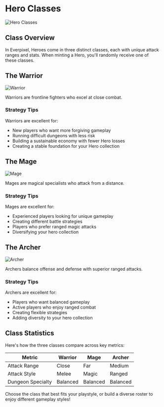 # Hero Classes

![Hero Classes](https://placeholder.com/wp-content/uploads/2018/10/placeholder.png)

## Class Overview

In Everpixel, Heroes come in three distinct classes, each with unique attack ranges and stats. When minting a Hero, you'll randomly receive one of these classes.

## The Warrior

![Warrior](https://placeholder.com/wp-content/uploads/2018/10/placeholder.png)

Warriors are frontline fighters who excel at close combat.

### Strategy Tips

Warriors are excellent for:
- New players who want more forgiving gameplay
- Running difficult dungeons with less risk
- Building a sustainable economy with fewer Hero losses
- Creating a stable foundation for your Hero collection

## The Mage

![Mage](https://placeholder.com/wp-content/uploads/2018/10/placeholder.png)

Mages are magical specialists who attack from a distance.

### Strategy Tips

Mages are excellent for:
- Experienced players looking for unique gameplay
- Creating different battle strategies
- Players who prefer ranged magic attacks
- Diversifying your hero collection

## The Archer

![Archer](https://placeholder.com/wp-content/uploads/2018/10/placeholder.png)

Archers balance offense and defense with superior ranged attacks.

### Strategy Tips

Archers are excellent for:
- Players who want balanced gameplay
- Active players who enjoy ranged combat
- Creating flexible strategies
- Adding diversity to your hero collection

## Class Statistics

Here's how the three classes compare across key metrics:

| Metric | Warrior | Mage | Archer |
|--------|---------|------|--------|
| Attack Range | Close | Far | Medium |
| Attack Style | Melee | Magic | Ranged |
| Dungeon Specialty | Balanced | Balanced | Balanced |

Choose the class that best fits your playstyle, or build a diverse roster to enjoy different gameplay styles!
